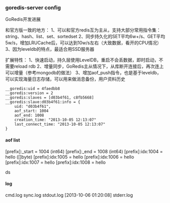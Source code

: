 ### goredis-server config

GoRedis开发进展

和官方版一致的地方：
1、可以和官方redis互为主从，支持大部分常用指令集：string、hash、list、set、sortedset
2、同步持久化的SET平均6w+/s、GET平均5w/s，增加LRUCache后，可以达到10w/s左右（大致数据，看开的CPU情况）
3、因为leveldb的特点，最适合用SSD服务器

扩展特性：
1、快速启动，持久层使用LevelDB，重启不会丢数据，即时启动，不需要reload rdb
2、增量同步，GoRedis主从情况下，从库断开连接后，再次连上可以增量（参考mongodb的做法）
3、增加aof_push指令，也是基于leveldb，可以实现海量日志存储，可以用来做消息备份，用户资料历史

```
__goredis:uid = 4faedbb8
__goredis:version = 2
__goredis:slaves = [d03b4f61, c8fb5668]
__goredis:slave:d03b4f61:info = {
	uid: "d03b4f61",
	aof_start: 1004
	aof_end: 1008
	creation_time: "2013-10-05 12:13:07"
	last_connect_time: "2013-10-05 12:13:07"
}

```

#### aof list

\[prefix]:_start = 1004 (int64)
\[prefix]:_end = 1008 (int64)
\[prefix]:idx:1004 = hello ([]byte)
\[prefix]:idx:1005 = hello
\[prefix]:idx:1006 = hello
\[prefix]:idx:1007 = hello
\[prefix]:idx:1008 = hello

ds

#### log
cmd.log 
sync.log
stdout.log
[2013-10-06 01:20:08] 
stderr.log

